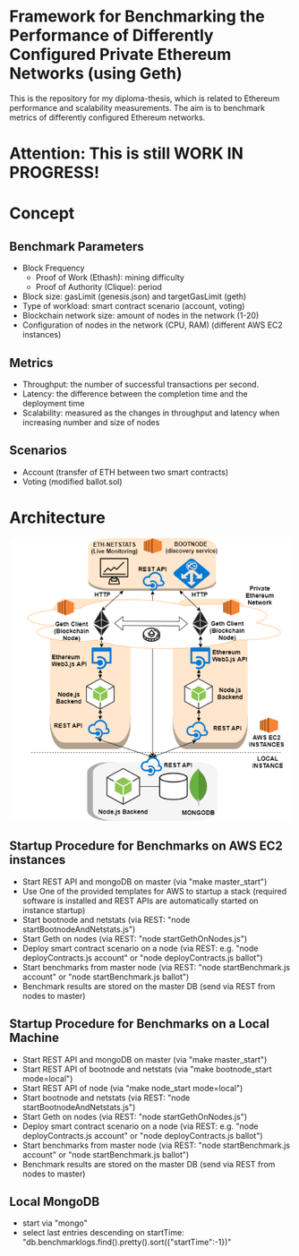
# Framework for Benchmarking the Performance of Differently Configured Private Ethereum Networks (using Geth)

This is the repository for my diploma-thesis, which is related to Ethereum performance and scalability measurements.
The aim is to benchmark metrics of differently configured Ethereum networks.

# Attention: This is still WORK IN PROGRESS!

# Concept

## Benchmark Parameters
- Block Frequency
    - Proof of Work (Ethash): mining difficulty
    - Proof of Authority (Clique): period
- Block size: gasLimit (genesis.json) and targetGasLimit (geth)
- Type of workload: smart contract scenario (account, voting)
- Blockchain network size: amount of nodes in the network (1-20)
- Configuration of nodes in the network (CPU, RAM) (different AWS EC2 instances)

## Metrics
- Throughput: the number of successful transactions per second.
- Latency: the difference between the completion time and the deployment time
- Scalability: measured as the changes in throughput and latency when increasing number and size of nodes

## Scenarios
- Account (transfer of ETH between two smart contracts)
- Voting (modified ballot.sol)

# Architecture

![Architecture](architecture_overview.png)

## Startup Procedure for Benchmarks on AWS EC2 instances
- Start REST API and mongoDB on master (via "make master_start")
- Use One of the provided templates for AWS to startup a stack (required software is installed and REST APIs are automatically started on instance startup)
- Start bootnode and netstats (via REST: "node startBootnodeAndNetstats.js")
- Start Geth on nodes (via REST: "node startGethOnNodes.js")
- Deploy smart contract scenario on a node (via REST: e.g. "node deployContracts.js account" or "node deployContracts.js ballot")
- Start benchmarks from master node (via REST: "node startBenchmark.js account" or "node startBenchmark.js ballot")
- Benchmark results are stored on the master DB (send via REST from nodes to master)

## Startup Procedure for Benchmarks on a Local Machine
- Start REST API and mongoDB on master (via "make master_start")
- Start REST API of bootnode and netstats (via "make bootnode_start mode=local")
- Start REST API of node (via "make node_start mode=local") 
- Start bootnode and netstats (via REST: "node startBootnodeAndNetstats.js")
- Start Geth on nodes (via REST: "node startGethOnNodes.js")
- Deploy smart contract scenario on a node (via REST: e.g. "node deployContracts.js account" or "node deployContracts.js ballot")
- Start benchmarks from master node (via REST: "node startBenchmark.js account" or "node startBenchmark.js ballot")
- Benchmark results are stored on the master DB (send via REST from nodes to master)

## Local MongoDB
- start via "mongo" 
- select last entries descending on startTime: "db.benchmarklogs.find().pretty().sort({"startTime":-1})"
